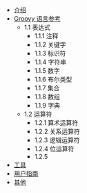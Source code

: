 # 
* [介绍](README.md)
* [Groovy 语言参考](chapter1/README.md)
   * 1.1 表达式
       * 1.1.1 注释
       * 1.1.2 关键字
       * 1.1.3 标识符
       * 1.1.4 字符串
       * 1.1.5 数字
       * 1.1.6 布尔类型
       * 1.1.7 集合
       * 1.1.8 数组
       * 1.1.9 字典
   * 1.2 运算符
     * 1.2.1 算术运算符
     * 1.2.2 关系运算符
     * 1.2.3 逻辑运算符
     * 1.2.4 位运算符
     * 1.2.5 
* [工具](chapter2/README.md)
* [用户指南](chapter3/README.md)
* [其他](chapter4/README.md)


